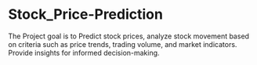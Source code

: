 # Stock_Price-Prediction
The Project goal is to Predict stock prices, analyze stock movement based on criteria such as price trends, trading volume, and market indicators. Provide insights for informed decision-making.

